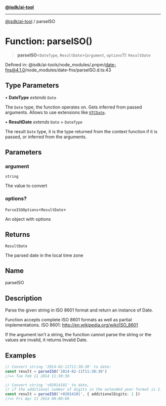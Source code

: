 [**@isdk/ai-tool**](../README.md)

***

[@isdk/ai-tool](../globals.md) / parseISO

# Function: parseISO()

> **parseISO**\<`DateType`, `ResultDate`\>(`argument`, `options`?): `ResultDate`

Defined in: @isdk/ai-tools/node\_modules/.pnpm/date-fns@4.1.0/node\_modules/date-fns/parseISO.d.ts:43

## Type Parameters

• **DateType** *extends* `Date`

The `Date` type, the function operates on. Gets inferred from passed arguments. Allows to use extensions like [`UTCDate`](https://github.com/date-fns/utc).

• **ResultDate** *extends* `Date` = `DateType`

The result `Date` type, it is the type returned from the context function if it is passed, or inferred from the arguments.

## Parameters

### argument

`string`

The value to convert

### options?

`ParseISOOptions`\<`ResultDate`\>

An object with options

## Returns

`ResultDate`

The parsed date in the local time zone

## Name

parseISO

## Description

Parse the given string in ISO 8601 format and return an instance of Date.

Function accepts complete ISO 8601 formats as well as partial implementations.
ISO 8601: http://en.wikipedia.org/wiki/ISO_8601

If the argument isn't a string, the function cannot parse the string or
the values are invalid, it returns Invalid Date.

## Examples

```ts
// Convert string '2014-02-11T11:30:30' to date:
const result = parseISO('2014-02-11T11:30:30')
//=> Tue Feb 11 2014 11:30:30
```

```ts
// Convert string '+02014101' to date,
// if the additional number of digits in the extended year format is 1:
const result = parseISO('+02014101', { additionalDigits: 1 })
//=> Fri Apr 11 2014 00:00:00
```
